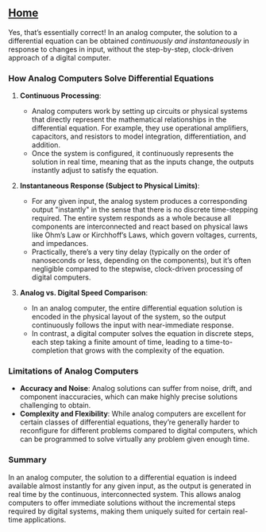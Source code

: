 [Home](https://t2m.io/VwvDcuw)
---

Yes, that’s essentially correct! In an analog computer, the solution to a differential equation can be obtained *continuously and instantaneously* in response to changes in input, without the step-by-step, clock-driven approach of a digital computer.

### How Analog Computers Solve Differential Equations

1. **Continuous Processing**:
   - Analog computers work by setting up circuits or physical systems that directly represent the mathematical relationships in the differential equation. For example, they use operational amplifiers, capacitors, and resistors to model integration, differentiation, and addition.
   - Once the system is configured, it continuously represents the solution in real time, meaning that as the inputs change, the outputs instantly adjust to satisfy the equation.

2. **Instantaneous Response (Subject to Physical Limits)**:
   - For any given input, the analog system produces a corresponding output "instantly" in the sense that there is no discrete time-stepping required. The entire system responds as a whole because all components are interconnected and react based on physical laws like Ohm’s Law or Kirchhoff’s Laws, which govern voltages, currents, and impedances.
   - Practically, there’s a very tiny delay (typically on the order of nanoseconds or less, depending on the components), but it’s often negligible compared to the stepwise, clock-driven processing of digital computers.

3. **Analog vs. Digital Speed Comparison**:
   - In an analog computer, the entire differential equation solution is encoded in the physical layout of the system, so the output continuously follows the input with near-immediate response.
   - In contrast, a digital computer solves the equation in discrete steps, each step taking a finite amount of time, leading to a time-to-completion that grows with the complexity of the equation.

### Limitations of Analog Computers
   - **Accuracy and Noise**: Analog solutions can suffer from noise, drift, and component inaccuracies, which can make highly precise solutions challenging to obtain.
   - **Complexity and Flexibility**: While analog computers are excellent for certain classes of differential equations, they’re generally harder to reconfigure for different problems compared to digital computers, which can be programmed to solve virtually any problem given enough time.

### Summary
In an analog computer, the solution to a differential equation is indeed available almost instantly for any given input, as the output is generated in real time by the continuous, interconnected system. This allows analog computers to offer immediate solutions without the incremental steps required by digital systems, making them uniquely suited for certain real-time applications.
